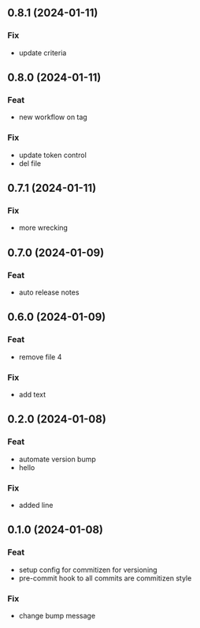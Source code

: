 ## 0.8.1 (2024-01-11)

### Fix

- update criteria

## 0.8.0 (2024-01-11)

### Feat

- new workflow on tag

### Fix

- update token control
- del file

## 0.7.1 (2024-01-11)

### Fix

- more wrecking

## 0.7.0 (2024-01-09)

### Feat

- auto release notes

## 0.6.0 (2024-01-09)

### Feat

- remove file 4

### Fix

- add text

## 0.2.0 (2024-01-08)

### Feat

- automate version bump
- hello

### Fix

- added line

## 0.1.0 (2024-01-08)

### Feat

- setup config for commitizen for versioning
- pre-commit hook to all commits are commitizen style

### Fix

- change bump message
